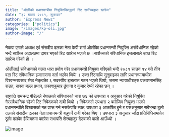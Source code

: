 ```yaml
---
title: "ओलीको प्रधानमन्त्रीमा नियुक्तिविरुद्धको रिट सर्वोच्चद्वारा खारेज"
date: "३२ श्रावण २०८१, शुक्रबार"
author: "Express Newz"
categories: ["politics"]
image: "/images/kp-oli.jpg"
author-image: "/"
---
```


नेकपा एमाले अध्यक्ष एवं संसदीय दलका नेता केपी शर्मा ओलीकाे प्रधानमन्त्री नियुक्ति असंवैधानिक रहेको भन्दै सर्वोच्च अदालतमा दायर भएको रिट खारेज भएको छ ।सर्वोच्चको संवैधानिक इजलासले उक्त रिट खारेज गरेको हो ।

ओलीलाई संविधानको गलत धारा प्रयोग गरेर प्रधानमन्त्री नियुक्त गरिएको भन्दै २०८१ साउन १४ गते तीन वटा रिट संवैधानिक इजलासमा दर्ता भएकाे थियाे । उक्त रिटमाथि सुनुवाइका लागि प्रधानन्यायाधीश विश्वम्भरप्रसाद श्रेष्ठ नेतृत्वकाे ६ सदस्यीय इजलास गठन भएको थियो, जसमा न्यायाधीशहरु प्रकाशमानसिंह राउत, सपना मल्ल प्रधान, प्रकाशकुमार ढुंगाना र कुमार रेग्मी रहेका छन् ।

राष्ट्रपति रामचन्द्र पौडेलले नेपालको संविधानको धारा ७६ को उपधारा २ अनुसार गरेको नियुक्ति गैरसंवैधानिक रहेको रिट निवेदकको दाबी थियो । निवेदकले उपधारा २ बमोजिम नियुक्त भएको प्रधानमन्त्रीले विश्वासको मत प्राप्त गर्न नसकेपछि स्वतः उपधारा ३ आकर्षित हुने र यसअनुसार सबैभन्दा ठूलो दलको संसदीय दलका नेता प्रधानमन्त्री बन्नुपर्ने दाबी गरेका थिए । उपधारा ३ अनुसार जाँदा प्रतिनिधिसभाकाे ठूलाे दलकाे हैसियतमा कांग्रेस सभापति शेरबहादुर देउवाको पालो आउँथ्यो ।

![image](https://github.com/user-attachments/assets/ca821001-e01d-4b97-b7a5-55f398ecdcac)